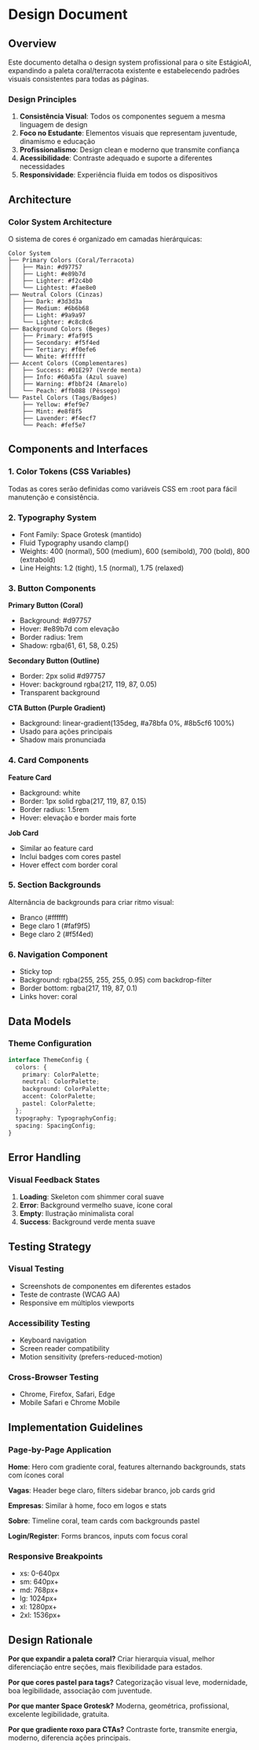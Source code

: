 # Design Document

## Overview

Este documento detalha o design system profissional para o site EstágioAI, expandindo a paleta coral/terracota existente e estabelecendo padrões visuais consistentes para todas as páginas.

### Design Principles

1. **Consistência Visual**: Todos os componentes seguem a mesma linguagem de design
2. **Foco no Estudante**: Elementos visuais que representam juventude, dinamismo e educação
3. **Profissionalismo**: Design clean e moderno que transmite confiança
4. **Acessibilidade**: Contraste adequado e suporte a diferentes necessidades
5. **Responsividade**: Experiência fluida em todos os dispositivos

## Architecture

### Color System Architecture

O sistema de cores é organizado em camadas hierárquicas:

```
Color System
├── Primary Colors (Coral/Terracota)
│   ├── Main: #d97757
│   ├── Light: #e89b7d
│   ├── Lighter: #f2c4b0
│   └── Lightest: #fae8e0
├── Neutral Colors (Cinzas)
│   ├── Dark: #3d3d3a
│   ├── Medium: #6b6b68
│   ├── Light: #9a9a97
│   └── Lighter: #c8c8c6
├── Background Colors (Beges)
│   ├── Primary: #faf9f5
│   ├── Secondary: #f5f4ed
│   ├── Tertiary: #f0efe6
│   └── White: #ffffff
├── Accent Colors (Complementares)
│   ├── Success: #01E297 (Verde menta)
│   ├── Info: #60a5fa (Azul suave)
│   ├── Warning: #fbbf24 (Amarelo)
│   └── Peach: #ffb088 (Pêssego)
└── Pastel Colors (Tags/Badges)
    ├── Yellow: #fef9e7
    ├── Mint: #e8f8f5
    ├── Lavender: #f4ecf7
    └── Peach: #fef5e7
```

## Components and Interfaces

### 1. Color Tokens (CSS Variables)

Todas as cores serão definidas como variáveis CSS em :root para fácil manutenção e consistência.

### 2. Typography System

- Font Family: Space Grotesk (mantido)
- Fluid Typography usando clamp()
- Weights: 400 (normal), 500 (medium), 600 (semibold), 700 (bold), 800 (extrabold)
- Line Heights: 1.2 (tight), 1.5 (normal), 1.75 (relaxed)

### 3. Button Components

**Primary Button (Coral)**
- Background: #d97757
- Hover: #e89b7d com elevação
- Border radius: 1rem
- Shadow: rgba(61, 61, 58, 0.25)

**Secondary Button (Outline)**
- Border: 2px solid #d97757
- Hover: background rgba(217, 119, 87, 0.05)
- Transparent background

**CTA Button (Purple Gradient)**
- Background: linear-gradient(135deg, #a78bfa 0%, #8b5cf6 100%)
- Usado para ações principais
- Shadow mais pronunciada

### 4. Card Components

**Feature Card**
- Background: white
- Border: 1px solid rgba(217, 119, 87, 0.15)
- Border radius: 1.5rem
- Hover: elevação e border mais forte

**Job Card**
- Similar ao feature card
- Inclui badges com cores pastel
- Hover effect com border coral

### 5. Section Backgrounds

Alternância de backgrounds para criar ritmo visual:
- Branco (#ffffff)
- Bege claro 1 (#faf9f5)
- Bege claro 2 (#f5f4ed)

### 6. Navigation Component

- Sticky top
- Background: rgba(255, 255, 255, 0.95) com backdrop-filter
- Border bottom: rgba(217, 119, 87, 0.1)
- Links hover: coral

## Data Models

### Theme Configuration

```typescript
interface ThemeConfig {
  colors: {
    primary: ColorPalette;
    neutral: ColorPalette;
    background: ColorPalette;
    accent: ColorPalette;
    pastel: ColorPalette;
  };
  typography: TypographyConfig;
  spacing: SpacingConfig;
}
```

## Error Handling

### Visual Feedback States

1. **Loading**: Skeleton com shimmer coral suave
2. **Error**: Background vermelho suave, ícone coral
3. **Empty**: Ilustração minimalista coral
4. **Success**: Background verde menta suave

## Testing Strategy

### Visual Testing
- Screenshots de componentes em diferentes estados
- Teste de contraste (WCAG AA)
- Responsive em múltiplos viewports

### Accessibility Testing
- Keyboard navigation
- Screen reader compatibility
- Motion sensitivity (prefers-reduced-motion)

### Cross-Browser Testing
- Chrome, Firefox, Safari, Edge
- Mobile Safari e Chrome Mobile

## Implementation Guidelines

### Page-by-Page Application

**Home**: Hero com gradiente coral, features alternando backgrounds, stats com ícones coral

**Vagas**: Header bege claro, filters sidebar branco, job cards grid

**Empresas**: Similar à home, foco em logos e stats

**Sobre**: Timeline coral, team cards com backgrounds pastel

**Login/Register**: Forms brancos, inputs com focus coral

### Responsive Breakpoints

- xs: 0-640px
- sm: 640px+
- md: 768px+
- lg: 1024px+
- xl: 1280px+
- 2xl: 1536px+

## Design Rationale

**Por que expandir a paleta coral?**
Criar hierarquia visual, melhor diferenciação entre seções, mais flexibilidade para estados.

**Por que cores pastel para tags?**
Categorização visual leve, modernidade, boa legibilidade, associação com juventude.

**Por que manter Space Grotesk?**
Moderna, geométrica, profissional, excelente legibilidade, gratuita.

**Por que gradiente roxo para CTAs?**
Contraste forte, transmite energia, moderno, diferencia ações principais.
